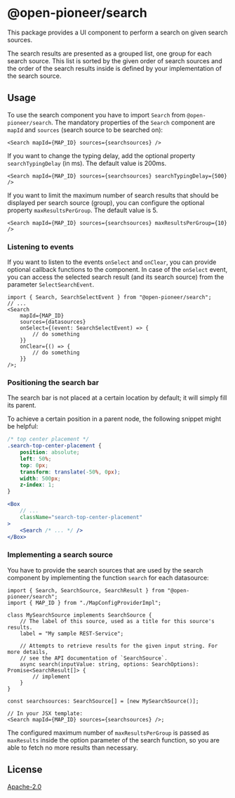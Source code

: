 # @open-pioneer/search

This package provides a UI component to perform a search on given search sources.

The search results are presented as a grouped list, one group for each search source.
This list is sorted by the given order of search sources and the order of the search results inside is
defined by your implementation of the search source.

## Usage

To use the search component you have to import `Search` from `@open-pioneer/search`.
The mandatory properties of the `Search` component are `mapId` and `sources` (search source to be searched on):

```tsx
<Search mapId={MAP_ID} sources={searchsources} />
```

If you want to change the typing delay, add the optional property `searchTypingDelay` (in ms).
The default value is 200ms.

```tsx
<Search mapId={MAP_ID} sources={searchsources} searchTypingDelay={500} />
```

If you want to limit the maximum number of search results that should be displayed per search source (group), you can
configure the optional property `maxResultsPerGroup`.
The default value is 5.

```tsx
<Search mapId={MAP_ID} sources={searchsources} maxResultsPerGroup={10} />
```

### Listening to events

If you want to listen to the events `onSelect` and `onClear`, you can provide optional callback functions to the component.
In case of the `onSelect` event, you can access the selected search result (and its search source)
from the parameter `SelectSearchEvent`.

```tsx
import { Search, SearchSelectEvent } from "@open-pioneer/search";
// ...
<Search
    mapId={MAP_ID}
    sources={datasources}
    onSelect={(event: SearchSelectEvent) => {
        // do something
    }}
    onClear={() => {
        // do something
    }}
/>;
```

### Positioning the search bar

The search bar is not placed at a certain location by default; it will simply fill its parent.

To achieve a certain position in a parent node, the following snippet might be helpful:

```css
/* top center placement */
.search-top-center-placement {
    position: absolute;
    left: 50%;
    top: 0px;
    transform: translate(-50%, 0px);
    width: 500px;
    z-index: 1;
}
```

```jsx
<Box
    // ...
    className="search-top-center-placement"
>
    <Search /* ... */ />
</Box>
```

### Implementing a search source

You have to provide the search sources that are used by the search component by implementing
the function `search` for each datasource:

```tsx
import { Search, SearchSource, SearchResult } from "@open-pioneer/search";
import { MAP_ID } from "./MapConfigProviderImpl";

class MySearchSource implements SearchSource {
    // The label of this source, used as a title for this source's results.
    label = "My sample REST-Service";

    // Attempts to retrieve results for the given input string. For more details,
    // see the API documentation of `SearchSource`.
    async search(inputValue: string, options: SearchOptions): Promise<SearchResult[]> {
        // implement
    }
}

const searchsources: SearchSource[] = [new MySearchSource()];

// In your JSX template:
<Search mapId={MAP_ID} sources={searchsources} />;
```

The configured maximum number of `maxResultsPerGroup` is passed as `maxResults` inside the option parameter
of the search function, so you are able to fetch no more results than necessary.

## License

[Apache-2.0](https://www.apache.org/licenses/LICENSE-2.0)
